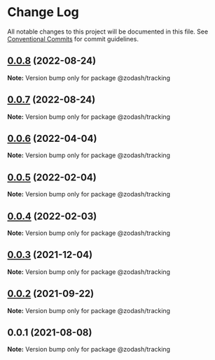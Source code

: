 # Change Log

All notable changes to this project will be documented in this file.
See [Conventional Commits](https://conventionalcommits.org) for commit guidelines.

## [0.0.8](https://github.com/zcorky/zodash/compare/@zodash/tracking@0.0.7...@zodash/tracking@0.0.8) (2022-08-24)

**Note:** Version bump only for package @zodash/tracking





## [0.0.7](https://github.com/zcorky/zodash/compare/@zodash/tracking@0.0.6...@zodash/tracking@0.0.7) (2022-08-24)

**Note:** Version bump only for package @zodash/tracking





## [0.0.6](https://github.com/zcorky/zodash/compare/@zodash/tracking@0.0.5...@zodash/tracking@0.0.6) (2022-04-04)

**Note:** Version bump only for package @zodash/tracking





## [0.0.5](https://github.com/zcorky/zodash/compare/@zodash/tracking@0.0.4...@zodash/tracking@0.0.5) (2022-02-04)

**Note:** Version bump only for package @zodash/tracking





## [0.0.4](https://github.com/zcorky/zodash/compare/@zodash/tracking@0.0.3...@zodash/tracking@0.0.4) (2022-02-03)

**Note:** Version bump only for package @zodash/tracking





## [0.0.3](https://github.com/zcorky/zodash/compare/@zodash/tracking@0.0.2...@zodash/tracking@0.0.3) (2021-12-04)

**Note:** Version bump only for package @zodash/tracking





## [0.0.2](https://github.com/zcorky/zodash/compare/@zodash/tracking@0.0.1...@zodash/tracking@0.0.2) (2021-09-22)

**Note:** Version bump only for package @zodash/tracking





## 0.0.1 (2021-08-08)

**Note:** Version bump only for package @zodash/tracking
